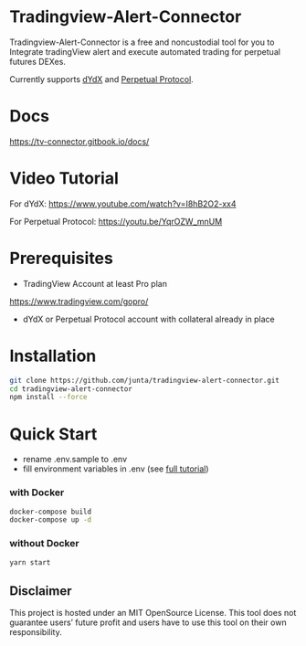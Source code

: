 # Tradingview-Alert-Connector

Tradingview-Alert-Connector is a free and noncustodial tool for you to Integrate tradingView alert and execute automated trading for perpetual futures DEXes.

Currently supports [dYdX](https://dydx.exchange/) and [Perpetual Protocol](https://perp.com/).

# Docs

https://tv-connector.gitbook.io/docs/

# Video Tutorial

For dYdX:
https://www.youtube.com/watch?v=I8hB2O2-xx4

For Perpetual Protocol:
https://youtu.be/YqrOZW_mnUM

# Prerequisites

- TradingView Account at least Pro plan

https://www.tradingview.com/gopro/

- dYdX or Perpetual Protocol account with collateral already in place

# Installation

```bash
git clone https://github.com/junta/tradingview-alert-connector.git
cd tradingview-alert-connector
npm install --force
```

# Quick Start

- rename .env.sample to .env
- fill environment variables in .env (see [full tutorial](https://tv-connector.gitbook.io/docs/setuup/running-on-local-pc#steps))

### with Docker

```bash
docker-compose build
docker-compose up -d
```

### without Docker

```bash
yarn start
```

## Disclaimer

This project is hosted under an MIT OpenSource License. This tool does not guarantee users’ future profit and users have to use this tool on their own responsibility.
